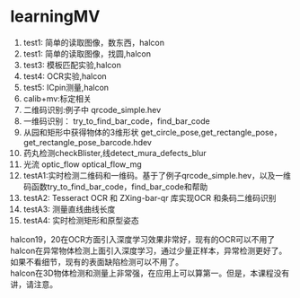 # learningMV
1. test1: 简单的读取图像，数东西，halcon
2. test1: 简单的读取图像，找圆,halcon
3. test3: 模板匹配实验,halcon
4. test4: OCR实验,halcon
5. test5: ICpin测量,halcon
6. calib+mv:标定相关 
7. 二维码识别:例子中 qrcode_simple.hev
8. 一维码识别： try_to_find_bar_code，find_bar_code
9. 从园和矩形中获得物体的3维形状 get_circle_pose,get_rectangle_pose，get_rectangle_pose_barcode.hdev
10. 药丸检测checkBlister,线detect_mura_defects_blur
11. 光流 optic_flow optical_flow_mg   
12. testA1:实时检测二维码和一维码。基于了例子qrcode_simple.hev，以及一维码函数try_to_find_bar_code，find_bar_code和帮助
13. testA2: Tesseract OCR 和 ZXing-bar-qr 库实现OCR 和条码二维码识别
14. testA3: 测量直线曲线长度
15. testA4: 实时检测矩形和原型姿态

halcon19，20在OCR方面引入深度学习效果非常好，现有的OCR可以不用了  
halcon在异常物体检测上面引入深度学习，通过少量正样本，异常检测更好了。如果不看细节，现有的表面缺陷检测可以不用了。  
halcon在3D物体检测和测量上非常强，在应用上可以算第一。但是，本课程没有讲，请注意。  
